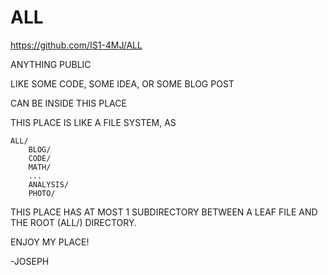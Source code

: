 # ALL

https://github.com/IS1-4MJ/ALL

ANYTHING PUBLIC

LIKE SOME CODE, SOME IDEA, OR SOME BLOG POST

CAN BE INSIDE THIS PLACE

 THIS PLACE IS LIKE A FILE SYSTEM, AS

    ALL/
        BLOG/
        CODE/
        MATH/
        ...
        ANALYSIS/
        PHOTO/ 


   THIS PLACE HAS AT MOST 1 SUBDIRECTORY BETWEEN A LEAF FILE AND THE ROOT (ALL/) DIRECTORY.

 ENJOY MY PLACE!

   -JOSEPH